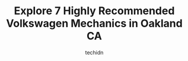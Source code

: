 ---
layout: ampstory
image: https://images.unsplash.com/photo-1504887764023-6f27056d186c?ixlib=rb-4.0.3&ixid=MnwxMjA3fDB8MHxwaG90by1wYWdlfHx8fGVufDB8fHx8&auto=format&fit=crop&w=640&h=853&q=80
author: techidn
featured: false
description: Entrust your vehicle to the 7 best Volkswagen Mechanic in Oakland CA, USA and experience the difference they can make. With their extensive knowledge, state-of-the-art facilities, and commit
title: Explore 7 Highly Recommended Volkswagen Mechanics in Oakland CA
cover:
   title: Explore 7 Highly Recommended Volkswagen Mechanics in Oakland CA
   subtitle: Rickpate
   background: https://images.unsplash.com/photo-1504887764023-6f27056d186c?ixlib=rb-4.0.3&ixid=MnwxMjA3fDB8MHxwaG90by1wYWdlfHx8fGVufDB8fHx8&auto=format&fit=crop&w=640&h=853&q=80

pages: 
 - layout: thirds
   top: <h1>#1 First Choice Auto Repair & Brakes</h1>
   bottom: "<p>Glad I found this mechanic on Yelp. I chose it because of the high 4.5 star rating. They are fair and honest. Thats everything I want when choosing a mechanic.I came in </p>"
   background: https://www.knot35.com/toplist/wp-content/uploads/2023/06/best-volkswagen-mechanic-1-in-oakland-ca-1685839880.jpeg
   backgroundblur: true
 - layout: thirds
   top: <h1>#2 Broadway Smog and Auto Repair</h1>
   bottom: "<p>431 Martin Luther King Jr Way, Oakland, CA 94607, United States</p>"
   background: https://www.knot35.com/toplist/wp-content/uploads/2023/06/best-volkswagen-mechanic-2-in-oakland-ca-1685839880.jpeg
   cta:
      link: https://www.knot35.com/toplist/explore-7-highly-recommended-volkswagen-mechanics-in-oakland-ca/
      text: Explore 7 Highly Recommended Volkswagen Mechanics in Oakland CA
 - layout: thirds
   top: <h1>#3 Les Auto Body & Engine Repair</h1>
   bottom: "<p>1550 E 12th St, Oakland, CA 94606, United States</p>"
   background: https://www.knot35.com/toplist/wp-content/uploads/2023/06/best-volkswagen-mechanic-3-in-oakland-ca-1685839881.jpeg
   cta:
      link: https://www.knot35.com/toplist/explore-7-highly-recommended-volkswagen-mechanics-in-oakland-ca/
      text: Explore 7 Highly Recommended Volkswagen Mechanics in Oakland CA
 - layout: thirds
   top: <h1>#4 Zentrum Motors</h1>
   bottom: "<p>1225 7th St, Oakland, CA 94607, United States</p>"
   background: https://images.unsplash.com/photo-1574169208507-84376144848b?ixlib=rb-4.0.3&ixid=MnwxMjA3fDB8MHxwaG90by1wYWdlfHx8fGVufDB8fHx8&auto=format&fit=crop&w=640&h=853&q=80
   cta:
      link: https://www.knot35.com/toplist/explore-7-highly-recommended-volkswagen-mechanics-in-oakland-ca/
      text: Explore 7 Highly Recommended Volkswagen Mechanics in Oakland CA
 - layout: thirds
   top: <h1>#5 German Auto Master</h1>
   bottom: "<p>2605 Market St, Oakland, CA 94607, United States</p>"
   background: https://images.unsplash.com/photo-1618556658017-fd9c732d1360?ixlib=rb-4.0.3&ixid=MnwxMjA3fDB8MHxwaG90by1wYWdlfHx8fGVufDB8fHx8&auto=format&fit=crop&w=640&h=853&q=80
   cta:
      link: https://www.knot35.com/toplist/explore-7-highly-recommended-volkswagen-mechanics-in-oakland-ca/
      text: Explore 7 Highly Recommended Volkswagen Mechanics in Oakland CA
 - layout: thirds
   top: <h1>#6 German Car Service</h1>
   bottom: "<p>5300 Broadway, Oakland, CA 94618, United States</p>"
   background: https://images.unsplash.com/photo-1552083974-186346191183?ixlib=rb-4.0.3&ixid=MnwxMjA3fDB8MHxwaG90by1wYWdlfHx8fGVufDB8fHx8&auto=format&fit=crop&w=640&h=853&q=80
   cta:
      link: https://www.knot35.com/toplist/explore-7-highly-recommended-volkswagen-mechanics-in-oakland-ca/
      text: Explore 7 Highly Recommended Volkswagen Mechanics in Oakland CA
 - layout: thirds
   top: <h1>#7 Tim Auto Repair</h1>
   bottom: "<p>505 International Blvd, Oakland, CA 94606, United States</p>"
   background: https://images.unsplash.com/photo-1591393223703-56fe1347ac62?ixlib=rb-4.0.3&ixid=MnwxMjA3fDB8MHxwaG90by1wYWdlfHx8fGVufDB8fHx8&auto=format&fit=crop&w=640&h=853&q=80
   cta:
      link: https://www.knot35.com/toplist/explore-7-highly-recommended-volkswagen-mechanics-in-oakland-ca/
      text: Explore 7 Highly Recommended Volkswagen Mechanics in Oakland CA
 - layout: thirds
   middle: Continue reading...
   background: https://images.unsplash.com/photo-1515405295579-ba7b45403062?ixlib=rb-4.0.3&ixid=MnwxMjA3fDB8MHxwaG90by1wYWdlfHx8fGVufDB8fHx8&auto=format&fit=crop&w=640&h=853&q=80
   cta:
      link: https://www.knot35.com/toplist/explore-7-highly-recommended-volkswagen-mechanics-in-oakland-ca/
      text: Explore 7 Highly Recommended Volkswagen Mechanics in Oakland CA
      
---
